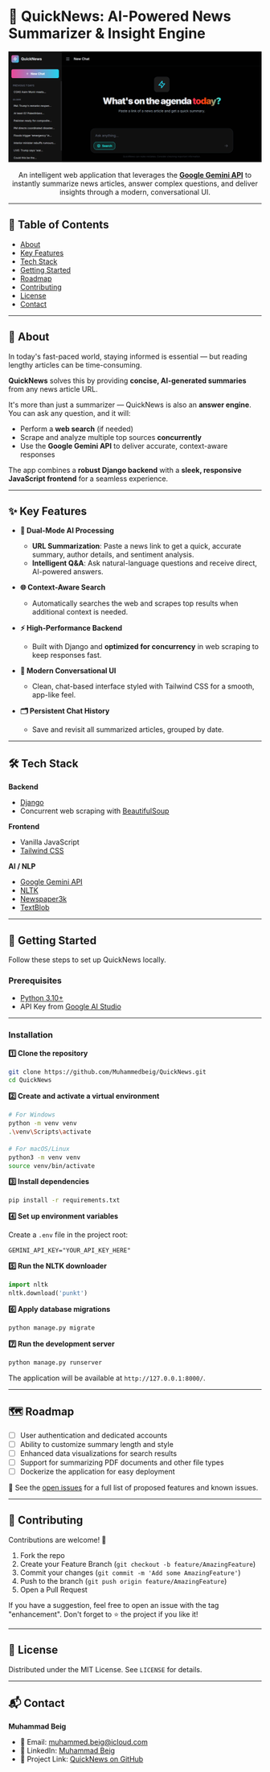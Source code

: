 # 📢 QuickNews: AI-Powered News Summarizer & Insight Engine

<div align="center">

![QuickNews Frontend](Frontend.png)

An intelligent web application that leverages the **[Google Gemini API](https://aistudio.google.com/)** to instantly summarize news articles, answer complex questions, and deliver insights through a modern, conversational UI.

</div>

---

## 📌 Table of Contents
- [About](#-about)
- [Key Features](#-key-features)
- [Tech Stack](#-tech-stack)
- [Getting Started](#-getting-started)
- [Roadmap](#-roadmap)
- [Contributing](#-contributing)
- [License](#-license)
- [Contact](#-contact)

---

## 📰 About

In today's fast-paced world, staying informed is essential — but reading lengthy articles can be time-consuming.  

**QuickNews** solves this by providing **concise, AI-generated summaries** from any news article URL.

It's more than just a summarizer — QuickNews is also an **answer engine**. You can ask any question, and it will:
- Perform a **web search** (if needed)
- Scrape and analyze multiple top sources **concurrently**
- Use the **Google Gemini API** to deliver accurate, context-aware responses

The app combines a **robust Django backend** with a **sleek, responsive JavaScript frontend** for a seamless experience.

---

## ✨ Key Features

- **🤖 Dual-Mode AI Processing**
  - **URL Summarization**: Paste a news link to get a quick, accurate summary, author details, and sentiment analysis.
  - **Intelligent Q&A**: Ask natural-language questions and receive direct, AI-powered answers.

- **🌐 Context-Aware Search**
  - Automatically searches the web and scrapes top results when additional context is needed.

- **⚡ High-Performance Backend**
  - Built with Django and **optimized for concurrency** in web scraping to keep responses fast.

- **💬 Modern Conversational UI**
  - Clean, chat-based interface styled with Tailwind CSS for a smooth, app-like feel.

- **🗂 Persistent Chat History**
  - Save and revisit all summarized articles, grouped by date.

---

## 🛠 Tech Stack

**Backend**
- [Django](https://www.djangoproject.com/)
- Concurrent web scraping with [BeautifulSoup](https://www.crummy.com/software/BeautifulSoup/)

**Frontend**
- Vanilla JavaScript
- [Tailwind CSS](https://tailwindcss.com/)

**AI / NLP**
- [Google Gemini API](https://aistudio.google.com/)
- [NLTK](https://www.nltk.org/)
- [Newspaper3k](https://newspaper.readthedocs.io/en/latest/)
- [TextBlob](https://textblob.readthedocs.io/en/dev/)

---

## 🚀 Getting Started

Follow these steps to set up QuickNews locally.

### **Prerequisites**
- [Python 3.10+](https://www.python.org/downloads/)
- API Key from [Google AI Studio](https://aistudio.google.com/)

---

### **Installation**

**1️⃣ Clone the repository**
```bash
git clone https://github.com/Muhammedbeig/QuickNews.git
cd QuickNews
```

**2️⃣ Create and activate a virtual environment**
```bash
# For Windows
python -m venv venv
.\venv\Scripts\activate

# For macOS/Linux
python3 -m venv venv
source venv/bin/activate
```

**3️⃣ Install dependencies**
```bash
pip install -r requirements.txt
```

**4️⃣ Set up environment variables**

Create a `.env` file in the project root:
```env
GEMINI_API_KEY="YOUR_API_KEY_HERE"
```

**5️⃣ Run the NLTK downloader**
```python
import nltk
nltk.download('punkt')
```

**6️⃣ Apply database migrations**
```bash
python manage.py migrate
```

**7️⃣ Run the development server**
```bash
python manage.py runserver
```

The application will be available at `http://127.0.0.1:8000/`.

---

## 🗺 Roadmap

- [ ] User authentication and dedicated accounts
- [ ] Ability to customize summary length and style
- [ ] Enhanced data visualizations for search results
- [ ] Support for summarizing PDF documents and other file types
- [ ] Dockerize the application for easy deployment

📌 See the [open issues](https://github.com/Muhammedbeig/QuickNews/issues) for a full list of proposed features and known issues.

---

## 🤝 Contributing

Contributions are welcome! 🎉

1. Fork the repo
2. Create your Feature Branch (`git checkout -b feature/AmazingFeature`)
3. Commit your changes (`git commit -m 'Add some AmazingFeature'`)
4. Push to the branch (`git push origin feature/AmazingFeature`)
5. Open a Pull Request

If you have a suggestion, feel free to open an issue with the tag "enhancement".
Don't forget to ⭐ the project if you like it!

---

## 📄 License

Distributed under the MIT License. See `LICENSE` for details.

---

## 📬 Contact

**Muhammad Beig**
- 📧 Email: muhammed.beig@icloud.com
- 💼 LinkedIn: [Muhammad Beig](https://linkedin.com/in/muhammad-beig)
- 🔗 Project Link: [QuickNews on GitHub](https://github.com/Muhammedbeig/QuickNews)
